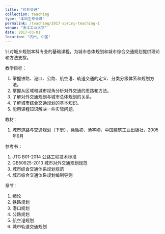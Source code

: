 ```yaml
---
title: "对外交通"
collection: teaching
type: "本科生专业课"
permalink: /teaching/2017-spring-teaching-1
venue: "浙江工业大学"
date: 2017-03-01
location: "杭州, 中国"
---
```


针对城乡规划本科专业的基础课程，为城市总体规划和城市综合交通规划提供理论和方法支撑。

教学目标：

1. 掌握铁路、港口、公路、航空港、轨道交通的定义、分类分级体系和规划方法。
2. 掌握从区域和城市视角分析对外交通的思路和方法。
3. 了解对外交通规划与城市总体规划的关系。
4. 了解城市综合交通规划的基本知识。
5. 能用课程知识解决一些实际问题。

教材：

1. 城市道路与交通规划（下册），徐循初、汤宇卿，中国建筑工业出版社，2005年9月

参考书：

1. JTG B01-2014 公路工程技术标准
2. GB50925-2013 城市对外交通规划规范
3. 城市综合交通体系规划规范
4. 城市综合交通体系规划编制导则

章节：

1. 绪论
2. 铁路规划
3. 港口规划
4. 公路规划
5. 航空港规划
6. 城市轨道交通规划

